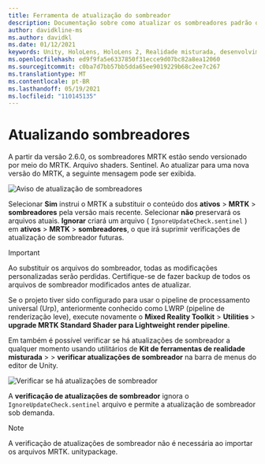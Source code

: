 ```yaml
---
title: Ferramenta de atualização do sombreador
description: Documentação sobre como atualizar os sombreadores padrão do MRTK
author: davidkline-ms
ms.author: davidkl
ms.date: 01/12/2021
keywords: Unity, HoloLens, HoloLens 2, Realidade misturada, desenvolvimento, MRTK,
ms.openlocfilehash: ed9f9fa5e6337850f31ecce9d07bc82a8ea12060
ms.sourcegitcommit: c0ba7d7bb57bb5dda65ee9019229b68c2ee7c267
ms.translationtype: MT
ms.contentlocale: pt-BR
ms.lasthandoff: 05/19/2021
ms.locfileid: "110145135"
---
```

# <a name="updating-shaders"></a>Atualizando sombreadores

A partir da versão 2.6.0, os sombreadores MRTK estão sendo versionado por meio do MRTK. Arquivo shaders. Sentinel. Ao atualizar para uma nova versão do MRTK, a seguinte mensagem pode ser exibida.

![Aviso de atualização de sombreadores](../images/tools/UpdateShaderPrompt.png)

Selecionar **Sim** instrui o MRTK a substituir o conteúdo dos **ativos**  >  **MRTK**  >  **sombreadores** pela versão mais recente. Selecionar **não** preservará os arquivos atuais. **Ignorar** criará um arquivo ( `IgnoreUpdateCheck.sentinel` ) em **ativos**  >  **MRTK**  >  **sombreadores**, o que irá suprimir verificações de atualização de sombreador futuras.

> [!IMPORTANT]
> Ao substituir os arquivos do sombreador, todas as modificações personalizadas serão perdidas. Certifique-se de fazer backup de todos os arquivos de sombreador modificados antes de atualizar.
>
> Se o projeto tiver sido configurado para usar o pipeline de processamento universal (Urp), anteriormente conhecido como LWRP (pipeline de renderização leve), execute novamente o **Mixed Reality Toolkit** > **Utilities** >
>  **upgrade MRTK Standard Shader para Lightweight render pipeline**.

Em também é possível verificar se há atualizações de sombreador a qualquer momento usando utilitários de **Kit de ferramentas de realidade misturada**  >    >  **verificar atualizações de sombreador** na barra de menus do editor de Unity.

![Verificar se há atualizações de sombreador](../images/tools/ShaderUpdateMenu.png)

A **verificação de atualizações de sombreador** ignora o `IgnoreUpdateCheck.sentinel` arquivo e permite a atualização de sombreador sob demanda.

> [!NOTE]
> A verificação de atualizações de sombreador não é necessária ao importar os arquivos MRTK. unitypackage.
